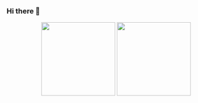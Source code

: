### Hi there 👋
<div align="center">
<span>  </span>
<img height="170px" src="https://github-readme-stats.vercel.app/api?username=AprDeci&show_icons=true&hide=prs" /><span>        </span><img height="170px" src="https://github-readme-stats.vercel.app/api/top-langs/?username=AprDeci&layout=compact&langs_count=8" />
<span>  </span>
</div>
<div align="center">
